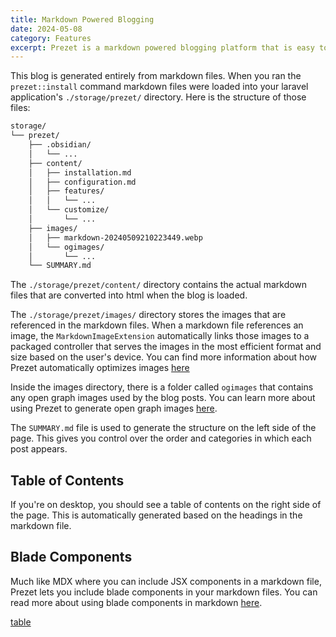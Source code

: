 ```yaml
---
title: Markdown Powered Blogging
date: 2024-05-08
category: Features
excerpt: Prezet is a markdown powered blogging platform that is easy to use and customize.
---
```


This blog is generated entirely from markdown files. When you ran the `prezet::install` command markdown files were loaded into your laravel application's `./storage/prezet/` directory. Here is the structure of those files:

```bash
storage/
└── prezet/
    ├── .obsidian/
    │   └── ...
    ├── content/
    │   ├── installation.md
    │   ├── configuration.md
    │   ├── features/
    │   │   └── ...
    │   └── customize/
    │       └── ...
    ├── images/
    │   ├── markdown-20240509210223449.webp
    │   └── ogimages/
    │       └── ...
    └── SUMMARY.md
```

The `./storage/prezet/content/` directory contains the actual markdown files that are converted into html when the blog is loaded.

The `./storage/prezet/images/` directory stores the images that are referenced in the markdown files. When a markdown file references an image, the `MarkdownImageExtension` automatically links those images to a packaged controller that serves the images in the most efficient format and size based on the user's device. You can find more information about how Prezet automatically optimizes images [here](images)

Inside the images directory, there is a folder called `ogimages` that contains any open graph images used by the blog posts. You can learn more about using Prezet to generate open graph images [here](ogimage).

The `SUMMARY.md` file is used to generate the structure on the left side of the page. This gives you control over the order and categories in which each post appears.

## Table of Contents

If you're on desktop, you should see a table of contents on the right side of the page. This is automatically generated based on the headings in the markdown file.

## Blade Components
Much like MDX where you can include JSX components in a markdown file, Prezet lets you include blade components in your markdown files. You can read more about using blade components in markdown [here](blade).


[table](https://tree.nathanfriend.io/?s=(%27options!(%27fancy!true~fullPath!false~trailingSlash!true~rootDot!false)~B(%27B%27storageGprezet6.obsidianH...6content6E7draft787seo7customizeH*routes7*frontmatter7E-views7*controllersF6C*8-20240509210223449.webpHogCSUMMARYF%27)~version!%271%27)*%20%206G*7FH8markdownBsource!Cimages6E*bladeF.mdG%5Cn*H6*%01HGFECB876*)
